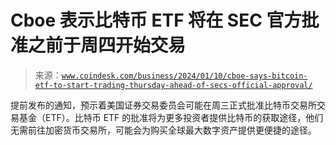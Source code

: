 <!--yml

category: 未分类

date: 2024-05-27 14:39:35

-->

# Cboe 表示比特币 ETF 将在 SEC 官方批准之前于周四开始交易

> 来源：[`www.coindesk.com/business/2024/01/10/cboe-says-bitcoin-etf-to-start-trading-thursday-ahead-of-secs-official-approval/`](https://www.coindesk.com/business/2024/01/10/cboe-says-bitcoin-etf-to-start-trading-thursday-ahead-of-secs-official-approval/)

提前发布的通知，预示着美国证券交易委员会可能在周三正式批准比特币交易所交易基金（ETF）。比特币 ETF 的批准将为更多投资者提供比特币的获取途径，他们无需前往加密货币交易所，可能会为购买全球最大数字资产提供更便捷的途径。
